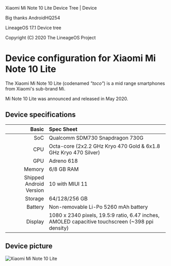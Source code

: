 Xiaomi Mi Note 10 Lite Device Tree | Device

Big thanks AndroidHQ254

LineageOS 17.1 Device tree

Copyright (C) 2020 The LineageOS Project

Device configuration for Xiaomi Mi Note 10 Lite
=========================================

The Xiaomi Mi Note 10 Lite (codenamed _"toco"_) is a mid range smartphones from Xiaomi's sub-brand Mi.

Mi Note 10 Lite was announced and released in May 2020.

## Device specifications

Basic   | Spec Sheet
-------:|:-------------------------
SoC     | Qualcomm SDM730 Snapdragon 730G
CPU     | Octa-core (2x2.2 GHz Kryo 470 Gold & 6x1.8 GHz Kryo 470 Silver)
GPU     | Adreno 618
Memory  | 6/8 GB RAM
Shipped Android Version | 10 with MIUI 11
Storage | 64/128/256 GB
Battery | Non-removable Li-Po 5260 mAh battery
Display | 1080 x 2340 pixels, 19.5:9 ratio, 6.47 inches, AMOLED capacitive touchscreen (~398 ppi density)

## Device picture

![Xiaomi Mi Note 10 Lite](https://fdn2.gsmarena.com/vv/pics/xiaomi/xiaomi-mi-note-10-lite-5.jpg)
